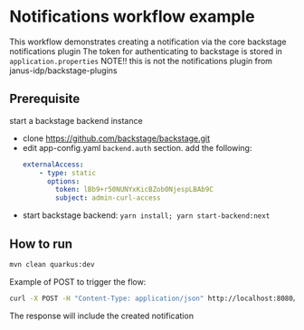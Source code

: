 # Notifications workflow example
This workflow demonstrates creating a notification via the core backstage notifications plugin
The token for authenticating to backstage is stored in `application.properties`
NOTE!! this is not the notifications plugin from janus-idp/backstage-plugins

## Prerequisite
start a backstage backend instance
* clone https://github.com/backstage/backstage.git
* edit app-config.yaml `backend.auth` section. add the following:
  ```yaml
  externalAccess:
      - type: static
        options:
          token: lBb9+r50NUNYxKicBZob0NjespLBAb9C
          subject: admin-curl-access
  ```
* start backstage backend: `yarn install; yarn start-backend:next`


## How to run

```bash
mvn clean quarkus:dev
```

Example of POST to trigger the flow:
```bash
curl -X POST -H "Content-Type: application/json" http://localhost:8080/notifications
```

The response will include the created notification
